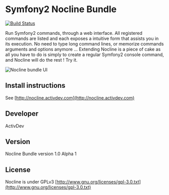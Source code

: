 Symfony2 Nocline Bundle
=======================

[![Build Status](https://secure.travis-ci.org/activdev/ActivDevNoclineBundle.png)](http://travis-ci.org/activdev/ActivDevNoclineBundle)

Run Symfony2 commands, through a web interface. 
All registered commands are listed and each exposes a intuitive form that assists you in its execution.
No need to type long command lines, or memorize commands arguments and options anymore ...
Extending Nocline is a piece of cake as all you have to do is simply to create a regular Symfony2 console command, and Nocline will do the rest ! Try it.

![Nocline bundle UI](http://nocline.activdev.com/images/screen.jpg "Nocline bundle UI")

Install instructions
--------------------

See [http://nocline.activdev.com](http://nocline.activdev.com)


Developer
-----------

ActivDev


Version
-------

Nocline Bundle version 1.0 Alpha 1


License
-------

Nocline is under GPLv3
[http://www.gnu.org/licenses/gpl-3.0.txt](http://www.gnu.org/licenses/gpl-3.0.txt)
